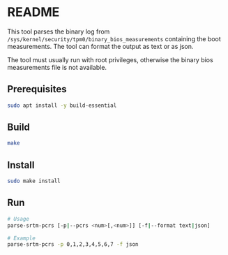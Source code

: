 # README

This tool parses the binary log from `/sys/kernel/security/tpm0/binary_bios_measurements` containing
the boot measurements. The tool can format the output as text or as json.

The tool must usually run with root privileges, otherwise the binary bios measurements file
is not available.

## Prerequisites

```sh
sudo apt install -y build-essential
```

## Build

```sh
make
```

## Install

```sh
sudo make install
```

## Run

```sh
# Usage
parse-srtm-pcrs [-p|--pcrs <num>[,<num>]] [-f|--format text|json]

# Example
parse-srtm-pcrs -p 0,1,2,3,4,5,6,7 -f json
```
